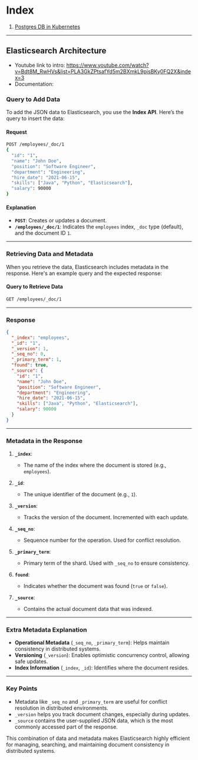 # Index

1. [Postgres DB in Kubernetes](#postgres-db-in-kubernetes)

---

## Elasticsearch Architecture

- Youtube link to intro: https://www.youtube.com/watch?v=Bdt8M_RwHVs&list=PLA3GkZPtsafYd5m2BXmkL9pjsBKy0FQ2X&index=3
- Documentation: 

### **Query to Add Data**
To add the JSON data to Elasticsearch, you use the **Index API**. Here’s the query to insert the data:

#### **Request**
```bash
POST /employees/_doc/1
{
  "id": "1",
  "name": "John Doe",
  "position": "Software Engineer",
  "department": "Engineering",
  "hire_date": "2021-06-15",
  "skills": ["Java", "Python", "Elasticsearch"],
  "salary": 90000
}
```

#### **Explanation**
- **`POST`**: Creates or updates a document.
- **`/employees/_doc/1`**: Indicates the `employees` index, `_doc` type (default), and the document ID `1`.

---

### **Retrieving Data and Metadata**
When you retrieve the data, Elasticsearch includes metadata in the response. Here's an example query and the expected response:

#### **Query to Retrieve Data**
```bash
GET /employees/_doc/1
```

---

### **Response**
```json
{
  "_index": "employees",
  "_id": "1",
  "_version": 1,
  "_seq_no": 0,
  "_primary_term": 1,
  "found": true,
  "_source": {
    "id": "1",
    "name": "John Doe",
    "position": "Software Engineer",
    "department": "Engineering",
    "hire_date": "2021-06-15",
    "skills": ["Java", "Python", "Elasticsearch"],
    "salary": 90000
  }
}
```

---

### **Metadata in the Response**
1. **`_index`**:
   - The name of the index where the document is stored (e.g., `employees`).

2. **`_id`**:
   - The unique identifier of the document (e.g., `1`).

3. **`_version`**:
   - Tracks the version of the document. Incremented with each update.

4. **`_seq_no`**:
   - Sequence number for the operation. Used for conflict resolution.

5. **`_primary_term`**:
   - Primary term of the shard. Used with `_seq_no` to ensure consistency.

6. **`found`**:
   - Indicates whether the document was found (`true` or `false`).

7. **`_source`**:
   - Contains the actual document data that was indexed.

---

### **Extra Metadata Explanation**
- **Operational Metadata** (`_seq_no`, `_primary_term`): Helps maintain consistency in distributed systems.
- **Versioning** (`_version`): Enables optimistic concurrency control, allowing safe updates.
- **Index Information** (`_index`, `_id`): Identifies where the document resides.

---

### **Key Points**
- Metadata like `_seq_no` and `_primary_term` are useful for conflict resolution in distributed environments.
- `_version` helps you track document changes, especially during updates.
- `_source` contains the user-supplied JSON data, which is the most commonly accessed part of the response. 

This combination of data and metadata makes Elasticsearch highly efficient for managing, searching, and maintaining document consistency in distributed systems.
